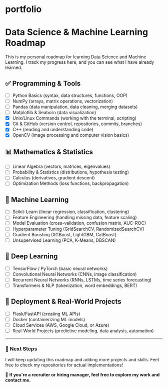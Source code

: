 # portfolio

# Data Science & Machine Learning Roadmap

This is my personal roadmap for learning Data Science and Machine Learning. I track my progress here, and you can see what I have already learned.

## ✅ Programming & Tools
- [ ] Python Basics (syntax, data structures, functions, OOP)
- [ ] NumPy (arrays, matrix operations, vectorization)
- [ ] Pandas (data manipulation, data cleaning, merging datasets)
- [ ] Matplotlib & Seaborn (data visualization)
- [x] Unix/Linux Commands (working with the terminal, scripting)
- [x] Git & GitHub (version control, repositories, commits, branches)
- [x] C++ (reading and understanding code)
- [x] OpenCV (image processing and computer vision basics)

## 📊 Mathematics & Statistics
- [ ] Linear Algebra (vectors, matrices, eigenvalues)
- [ ] Probability & Statistics (distributions, hypothesis testing)
- [ ] Calculus (derivatives, gradient descent)
- [ ] Optimization Methods (loss functions, backpropagation)

## 🤖 Machine Learning
- [ ] Scikit-Learn (linear regression, classification, clustering)
- [ ] Feature Engineering (handling missing data, feature scaling)
- [ ] Model Evaluation (cross-validation, confusion matrix, AUC-ROC)
- [ ] Hyperparameter Tuning (GridSearchCV, RandomizedSearchCV)
- [ ] Gradient Boosting (XGBoost, LightGBM, CatBoost)
- [ ] Unsupervised Learning (PCA, K-Means, DBSCAN)

## 🧠 Deep Learning
- [ ] TensorFlow / PyTorch (basic neural networks)
- [ ] Convolutional Neural Networks (CNNs, image classification)
- [ ] Recurrent Neural Networks (RNNs, LSTMs, time series forecasting)
- [ ] Transformers & NLP (tokenization, word embeddings, BERT)

## 🔧 Deployment & Real-World Projects
- [ ] Flask/FastAPI (creating ML APIs)
- [ ] Docker (containerizing ML models)
- [ ] Cloud Services (AWS, Google Cloud, or Azure)
- [ ] Real-World Projects (predictive modeling, data analysis, automation)

---
### 🚀 Next Steps
I will keep updating this roadmap and adding more projects and skills. Feel free to check my repositories for actual implementations!

📌 **If you're a recruiter or hiring manager, feel free to explore my work and contact me.**
